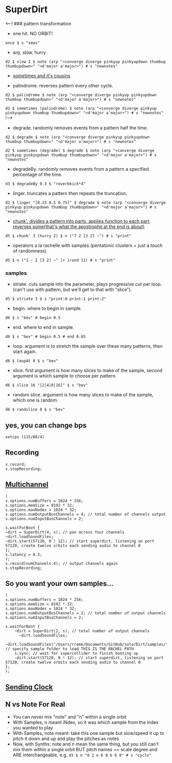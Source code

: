 # SuperDirt

<--! ### pattern transformation

- one hit. NO ORBIT!

`once $ s "xmas"`

- arp, slow, hurry

`d2 $ slow 2 $ note (arp "<converge diverge pinkyup pinkyupdown thumbup thumbupdown>" "<d'major a'major>") # s "newnotes"`

- [sometimes and it's cousins](https://tidalcycles.org/docs/reference/randomness/#the-sometimes-family)

- palindrome. reverses pattern every other cycle.

`d2 $ palindrome $ note (arp "<converge diverge pinkyup pinkyupdown thumbup thumbupdown>" "<d'major a'major>") # s "newnotes"`

`d2 $ sometimes (palindrome) $ note (arp "<converge diverge pinkyup pinkyupdown thumbup thumbupdown>" "<d'major a'major>") # s "newnotes"` !-->

- degrade. randomly removes events from a pattern half the time.

`d2 $ degrade $ note (arp "<converge diverge pinkyup pinkyupdown thumbup thumbupdown>" "<d'major a'major>") # s "newnotes"`

`d2 $ sometimes (degrade) $ degrade $ note (arp "<converge diverge pinkyup pinkyupdown thumbup thumbupdown>" "<d'major a'major>") # s "newnotes"`

- degradeBy. randomly removes events from a pattern a specified percentage of the time.

`d3 $ degradeBy 0.3 $ "reverbkick*4"`

- linger. truncates a pattern then repeats the truncation.

`d2 $ linger "[0.25 0.5 0.75]" $ degrade $ note (arp "<converge diverge pinkyup pinkyupdown thumbup thumbupdown>" "<d'major a'major>") # s "newnotes"`

- [chunk'. divides a pattern into parts, applies function to each part, reverses some(that's what the apostrophe at the end is about)](https://tidalcycles.org/docs/reference/alteration/#chunk-1)

`d5 $ chunk' 3 (hurry 2) $ n ("7 2 [3 2] ~") # s "print"`  

- operators a la rachelle with samples (pentatonic clusters + just a *touch* of randomness)

`d5 $ n ("1 ~ 2 [3 2] ~" |+ irand 11) # s "print"`

### samples

- striate. cuts sample into the parameter, plays progressive cut per loop. (can't use with pattern, but we'll get to that with "slice").

`d5 $ striate 3 $ s "print:0 print:1 print:2"`

- begin. where to begin in sample.

`d6 $ s "bev" # begin 0.5`

- end. where to end in sample.

`d6 $ s "bev" # begin 0.5 # end 0.65`

- loop. argument is to stretch the sample over these many patterns, then start again.

`d6 $ loopAt 8 $ s "bev"`

- slice. first argument is how many slices to make of the sample, second argument is which sample to choose per pattern.

`d6 $ slice 16 "[2|4|8|16]" $ s "bev"`

- random slice. argument is how many slices to make of the sample, which one is random.

`d6 $ randslice 8 $ s "bev"`

## yes, you can change bps
`setcps (115/60/4)`

## Recording
```SuperCollider
s.record;
s.stopRecording;
```

## [Multichannel](https://tidalcycles.org/docs/configuration/AudioConfig/audio_outputs/)
```SuperCollider
(
s.options.numBuffers = 1024 * 256;
s.options.memSize = 8192 * 32;
s.options.maxNodes = 1024 * 32;
s.options.numOutputBusChannels = 4; // total number of channels output
s.options.numInputBusChannels = 2;

s.waitForBoot {
~dirt = SuperDirt(4, s); // pan across four channels
~dirt.loadSoundFiles;
~dirt.start(57120, 0 ! 12); // start superdirt, listening on port 57120, create twelve orbits each sending audio to channel 0
};
s.latency = 0.3;
);
s.record(numChannels:4); // output channels again
s.stopRecording;
```

## So you want your own samples...
```SuperCollider
(
s.options.numBuffers = 1024 * 256;
s.options.memSize = 8192 * 32;
s.options.maxNodes = 1024 * 32;
s.options.numOutputBusChannels = 2; // total number of output channels
s.options.numInputBusChannels = 2;

s.waitForBoot {
    ~dirt = SuperDirt(2, s); // total number of output channels
	  ~dirt.loadSoundFiles;
    ~dirt.loadSoundFiles("/Users/rrome/Documents/GitHub/solo/Dirt/samples/**"); // specify sample folder to load THIS IS THE RACHEL PATH
    s.sync; // wait for supercollider to finish booting up
    ~dirt.start(57120, 0 ! 12); // start superdirt, listening on port 57120, create twelve orbits each sending audio to channel 0
};
);
```
## [Sending Clock](https://tidalcycles.org/docs/configuration/MIDIOSC/midi/#synchronising-midi-clock)

## N vs Note For Real
- You can never mix "note" and "n" within a single orbit
- With Samples, n meant iNdex, so it was which sample from the index you wanted to play
- With Samples, note meant: take this one sample but slow/speed it up to pitch it down and up and play the pitches as notes
- Now, with Synths: note and n mean the same thing, but you still can't mix them within a single orbit BUT pitch names == scale degree and ARE interchangeable, e.g.
`d3 $ n "0 2 e 6 0 b 6 8" # s "cyclo"`
